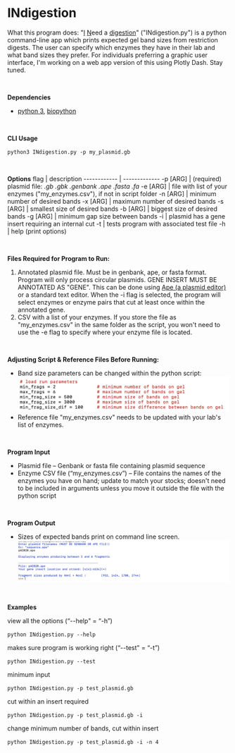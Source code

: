# INdigestion
What this program does:
"<u>I</u> <u>N</u>eed a <u>digestion</u>" ("INdigestion.py") is a python command-line app which prints expected gel band sizes from restriction digests. The user can specify which enzymes they have in their lab and what band sizes they prefer. For individuals preferring a graphic user interface, I'm working on a web app version of this using Plotly Dash. Stay tuned. 
<p>&nbsp;</p>

<b>Dependencies</b>
* [python 3](https://www.python.org/downloads/), [biopython](https://biopython.org/)

<p>&nbsp;</p>

<b>CLI Usage</b>
```
python3 INdigestion.py -p my_plasmid.gb
```
<p>&nbsp;</p>

<b>Options</b>
flag | description
------------ | -------------
-p	[ARG]	| (required) plasmid file: <i>.gb .gbk .genbank .ape .fasta .fa </i>
-e	[ARG]	| file with list of your enzymes ("my_enzymes.csv"), if not in script folder
-n	[ARG]	| minimum number of desired bands
-x	[ARG]	| maximum number of desired bands
-s	[ARG]	| smallest size of desired bands
-b	[ARG]	| biggest size of desired bands
-g	[ARG]	| minimum gap size between bands
-i		| plasmid has a gene insert requiring an internal cut
-t		| tests program with associated test file
-h		| help (print options)
<p>&nbsp;</p>

<b>Files Required for Program to Run:</b>
1. Annotated plasmid file. Must be in genbank, ape, or fasta format. Program will only process circular plasmids. GENE INSERT MUST BE ANNOTATED AS "GENE". This can be done using [Ape (a plasmid editor)](https://jorgensen.biology.utah.edu/wayned/ape/) or a standard text editor. When the -i flag is selected, the program will select enzymes or enzyme pairs that cut at least once within the annotated gene. 
2. CSV with a list of your enzymes. If you store the file as "my_enzymes.csv" in the same folder as the script, you won't need to use the -e flag to specify where your enzyme file is located. 

<p>&nbsp;</p>

<b>Adjusting Script & Reference Files Before Running: </b>
- Band size parameters can be changed within the python script:
![indigestion_script.jpeg](https://raw.githubusercontent.com/amcrabtree/INdigestion/master/images/indigestion_script.jpeg)
- Reference file "my_enzymes.csv" needs to be updated with your lab's list of enzymes. 
<p>&nbsp;</p>

<b>Program Input</b>
- Plasmid file – Genbank or fasta file containing plasmid sequence
- Enzyme CSV file (“my_enzymes.csv”) – File contains the names of the enzymes you have on hand; update to match your stocks; doesn't need to be included in arguments unless you move it outside the file with the python script
<p>&nbsp;</p>

<b>Program Output</b>
- Sizes of expected bands print on command line screen. 
![indigestion_input_output.jpeg](https://raw.githubusercontent.com/amcrabtree/INdigestion/master/images/indigestion_input_output.jpeg)
<p>&nbsp;</p>

<b>Examples</b>

view all the options (“--help" = “-h”)
```
python INdigestion.py --help
```

makes sure program is working right (“--test" = “-t”)
```
python INdigestion.py --test	
```

minimum input
```
python INdigestion.py -p test_plasmid.gb	
```

cut within an insert required
```
python INdigestion.py -p test_plasmid.gb -i	
```

change minimum number of bands, cut within insert
```
python INdigestion.py -p test_plasmid.gb -i -n 4
```
